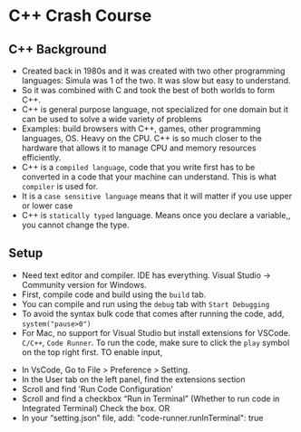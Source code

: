 # C++ Crash Course 

## C++ Background
- Created back in 1980s and it was created with two other programming languages: Simula was 1 of the two. It was slow but easy to understand.
- So it was combined with C and took the best of both worlds to form C++.
- C++ is general purpose language, not specialized for one domain but it can be used to solve a wide variety of problems 
- Examples: build browsers with C++, games, other programming languages, OS. Heavy on the CPU. C++ is so much closer to the hardware that allows it to manage CPU and memory resources efficiently.
- C++ is a `compiled language`, code that you write first has to be converted in a code that your machine can understand. This is what `compiler` is used for. 
- It is a `case sensitive language` means that it will matter if you use upper or lower case
- C++ is `statically typed` language. Means once you declare a variable,, you cannot change the type.

## Setup
- Need text editor and compiler. IDE has everything. Visual Studio -> Community version for Windows. 
- First, compile code and build using the `build` tab. 
- You can compile and run using the `debug` tab with `Start Debugging`
- To avoid the syntax bulk code that comes after running the code, add, `system("pause>0")`
- For Mac, no support for Visual Studio but install extensions for VSCode. `C/C++`, `Code Runner`. To run the code, make sure to click the `play` symbol on the top right first. TO enable input, 
* In VsCode, Go to File > Preference > Setting.
* In the User tab on the left panel, find the extensions section
* Scroll and find 'Run Code Configuration'
* Scroll and find a checkbox “Run in Terminal” (Whether to run code in Integrated Terminal) Check the box.
OR
* In your “setting.json” file, add:
"code-runner.runInTerminal": true

